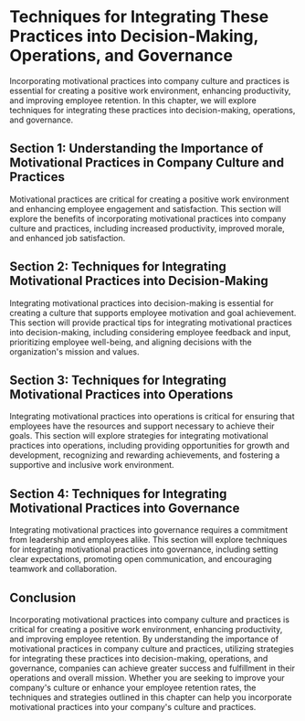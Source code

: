 Techniques for Integrating These Practices into Decision-Making, Operations, and Governance
================================================================================================================================================================================

Incorporating motivational practices into company culture and practices is essential for creating a positive work environment, enhancing productivity, and improving employee retention. In this chapter, we will explore techniques for integrating these practices into decision-making, operations, and governance.

Section 1: Understanding the Importance of Motivational Practices in Company Culture and Practices
--------------------------------------------------------------------------------------------------

Motivational practices are critical for creating a positive work environment and enhancing employee engagement and satisfaction. This section will explore the benefits of incorporating motivational practices into company culture and practices, including increased productivity, improved morale, and enhanced job satisfaction.

Section 2: Techniques for Integrating Motivational Practices into Decision-Making
---------------------------------------------------------------------------------

Integrating motivational practices into decision-making is essential for creating a culture that supports employee motivation and goal achievement. This section will provide practical tips for integrating motivational practices into decision-making, including considering employee feedback and input, prioritizing employee well-being, and aligning decisions with the organization's mission and values.

Section 3: Techniques for Integrating Motivational Practices into Operations
----------------------------------------------------------------------------

Integrating motivational practices into operations is critical for ensuring that employees have the resources and support necessary to achieve their goals. This section will explore strategies for integrating motivational practices into operations, including providing opportunities for growth and development, recognizing and rewarding achievements, and fostering a supportive and inclusive work environment.

Section 4: Techniques for Integrating Motivational Practices into Governance
----------------------------------------------------------------------------

Integrating motivational practices into governance requires a commitment from leadership and employees alike. This section will explore techniques for integrating motivational practices into governance, including setting clear expectations, promoting open communication, and encouraging teamwork and collaboration.

Conclusion
----------

Incorporating motivational practices into company culture and practices is critical for creating a positive work environment, enhancing productivity, and improving employee retention. By understanding the importance of motivational practices in company culture and practices, utilizing strategies for integrating these practices into decision-making, operations, and governance, companies can achieve greater success and fulfillment in their operations and overall mission. Whether you are seeking to improve your company's culture or enhance your employee retention rates, the techniques and strategies outlined in this chapter can help you incorporate motivational practices into your company's culture and practices.
